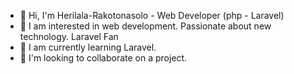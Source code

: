 
- 👋 Hi, I'm Herilala-Rakotonasolo - Web Developer (php - Laravel)
- 👀 I am interested in web development. Passionate about new technology. Laravel Fan
- 🌱 I am currently learning Laravel.
- 💞️ I'm looking to collaborate on a project.

<!---
Herilala-rakotonasolo/Herilala-rakotonasolo is a ✨ special ✨ repository because its `README.md` (this file) appears on your GitHub profile.
You can click the Preview link to take a look at your changes.
--->
